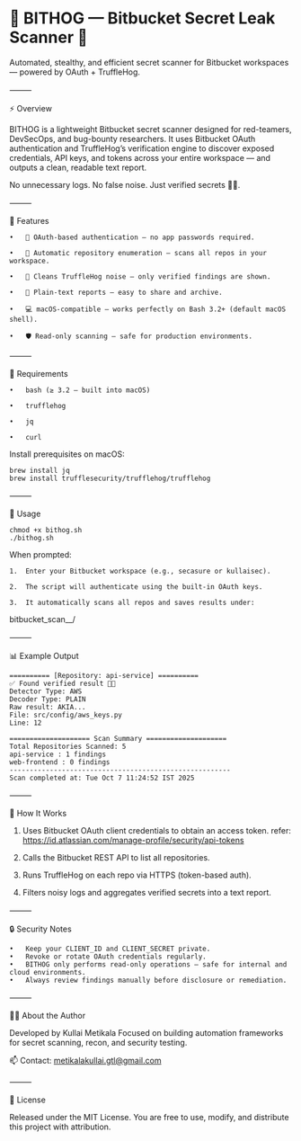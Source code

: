 # 🦴 BITHOG — Bitbucket Secret Leak Scanner 🔐

Automated, stealthy, and efficient secret scanner for Bitbucket workspaces — powered by OAuth + TruffleHog.


⸻

⚡ Overview

BITHOG is a lightweight Bitbucket secret scanner designed for red-teamers, DevSecOps, and bug-bounty researchers.
It uses Bitbucket OAuth authentication and TruffleHog’s verification engine to discover exposed credentials, API keys, and tokens across your entire workspace — and outputs a clean, readable text report.

No unnecessary logs. No false noise. Just verified secrets 🕵️‍♂️.

⸻

🧩 Features

	•	🔑 OAuth-based authentication — no app passwords required.
  
	•	🧠 Automatic repository enumeration — scans all repos in your workspace.
  
	•	🧹 Cleans TruffleHog noise — only verified findings are shown.
  
	•	📄 Plain-text reports — easy to share and archive.
  
	•	💻 macOS-compatible — works perfectly on Bash 3.2+ (default macOS shell).
  
	•	🛡️ Read-only scanning — safe for production environments.

⸻

🧰 Requirements

	•	bash (≥ 3.2 — built into macOS)
  
	•	trufflehog
  
	•	jq
  
	•	curl

Install prerequisites on macOS:
```
brew install jq
brew install trufflesecurity/trufflehog/trufflehog
```

⸻

🚀 Usage
```
chmod +x bithog.sh
./bithog.sh
```
When prompted:

	1.	Enter your Bitbucket workspace (e.g., secasure or kullaisec).
  
	2.	The script will authenticate using the built-in OAuth keys.
  
	3.	It automatically scans all repos and saves results under:

bitbucket_scan_<workspace>_<timestamp>/


⸻

📊 Example Output
```
========== [Repository: api-service] ==========
✅ Found verified result 🐷🔑
Detector Type: AWS
Decoder Type: PLAIN
Raw result: AKIA...
File: src/config/aws_keys.py
Line: 12

==================== Scan Summary ====================
Total Repositories Scanned: 5
api-service : 1 findings
web-frontend : 0 findings
-------------------------------------------------------
Scan completed at: Tue Oct 7 11:24:52 IST 2025

```
⸻

🧠 How It Works

1.	Uses Bitbucket OAuth client credentials to obtain an access token. refer: https://id.atlassian.com/manage-profile/security/api-tokens
   
2.	Calls the Bitbucket REST API to list all repositories.
   
3.	Runs TruffleHog on each repo via HTTPS (token-based auth).
   
4.	Filters noisy logs and aggregates verified secrets into a text report.

⸻

🔒 Security Notes

	•	Keep your CLIENT_ID and CLIENT_SECRET private.
	•	Revoke or rotate OAuth credentials regularly.
	•	BITHOG only performs read-only operations — safe for internal and cloud environments.
	•	Always review findings manually before disclosure or remediation.

⸻

👨‍💻 About the Author

Developed by Kullai Metikala 
Focused on building automation frameworks for secret scanning, recon, and security testing.

📫 Contact: metikalakullai.gtl@gmail.com

⸻

🧾 License

Released under the MIT License.
You are free to use, modify, and distribute this project with attribution.
